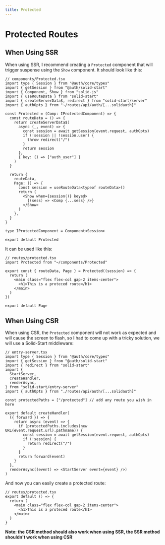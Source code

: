 ```yaml
---
title: Protected
---
```


# Protected Routes

## When Using SSR

When using SSR, I recommend creating a `Protected` component that will trigger suspense using the `Show` component. It should look like this:

```tsx
// components/Protected.tsx
import type { Session } from "@auth/core/types"
import { getSession } from "@auth/solid-start"
import { Component, Show } from "solid-js"
import { useRouteData } from "solid-start"
import { createServerData$, redirect } from "solid-start/server"
import { authOpts } from "~/routes/api/auth/[...solidauth]"

const Protected = (Comp: IProtectedComponent) => {
  const routeData = () => {
    return createServerData$(
      async (_, event) => {
        const session = await getSession(event.request, authOpts)
        if (!session || !session.user) {
          throw redirect("/")
        }
        return session
      },
      { key: () => ["auth_user"] }
    )
  }

  return {
    routeData,
    Page: () => {
      const session = useRouteData<typeof routeData>()
      return (
        <Show when={session()} keyed>
          {(sess) => <Comp {...sess} />}
        </Show>
      )
    },
  }
}

type IProtectedComponent = Component<Session>

export default Protected
```

It can be used like this:

```tsx
// routes/protected.tsx
import Protected from "~/components/Protected"

export const { routeData, Page } = Protected((session) => {
  return (
    <main class="flex flex-col gap-2 items-center">
      <h1>This is a proteced route</h1>
    </main>
  )
})

export default Page
```

## When Using CSR

When using CSR, the `Protected` component will not work as expected and will cause the screen to flash, so I had to come up with a tricky solution, we will use a Solid-Start middleware:

```tsx
// entry-server.tsx
import type { Session } from "@auth/core/types"
import { getSession } from "@auth/solid-start"
import { redirect } from "solid-start"
import {
  StartServer,
  createHandler,
  renderAsync,
} from "solid-start/entry-server"
import { authOpts } from "./routes/api/auth/[...solidauth]"

const protectedPaths = ["/protected"] // add any route you wish in here

export default createHandler(
  ({ forward }) => {
    return async (event) => {
      if (protectedPaths.includes(new URL(event.request.url).pathname)) {
        const session = await getSession(event.request, authOpts)
        if (!session) {
          return redirect("/")
        }
      }
      return forward(event)
    }
  },
  renderAsync((event) => <StartServer event={event} />)
)
```

And now you can easily create a protected route:

```tsx
// routes/protected.tsx
export default () => {
  return (
    <main class="flex flex-col gap-2 items-center">
      <h1>This is a proteced route</h1>
    </main>
  )
}
```

**Note: the CSR method should also work when using SSR, the SSR method shouldn't work when using CSR**
